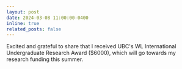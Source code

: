 ```yaml
---
layout: post
date: 2024-03-08 11:00:00-0400
inline: true
related_posts: false
---
```


Excited and grateful to share that I received UBC's WL International Undergraduate Research Award ($6000), which will  go towards my research funding this summer.
